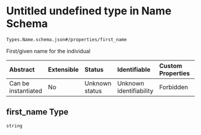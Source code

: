 # Untitled undefined type in Name Schema

```txt
Types.Name.schema.json#/properties/first_name
```

First/given name for the individual

| Abstract            | Extensible | Status         | Identifiable            | Custom Properties | Additional Properties | Access Restrictions | Defined In                                                            |
| :------------------ | :--------- | :------------- | :---------------------- | :---------------- | :-------------------- | :------------------ | :-------------------------------------------------------------------- |
| Can be instantiated | No         | Unknown status | Unknown identifiability | Forbidden         | Allowed               | none                | [Name.schema.json*](../types/Name.schema.json "open original schema") |

## first_name Type

`string`
